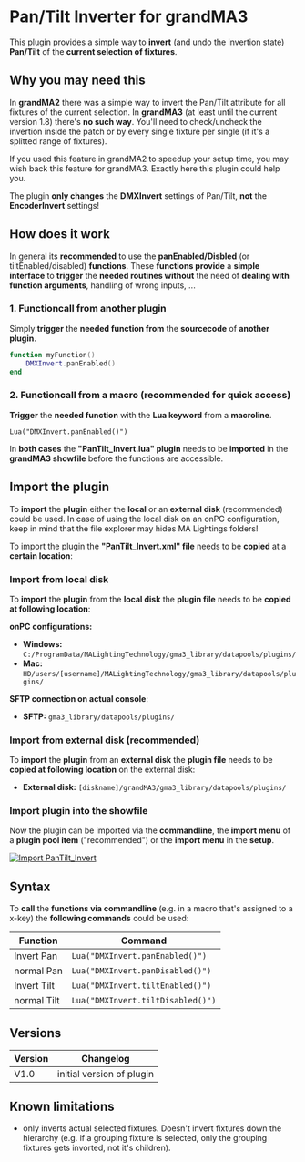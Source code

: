 # Pan/Tilt Inverter for grandMA3
This plugin provides a simple way to **invert** (and undo the invertion state) **Pan/Tilt** of the **current selection of fixtures**.

## Why you may need this
In **grandMA2** there was a simple way to invert the Pan/Tilt attribute for all fixtures of the current selection. In **grandMA3** (at least until the current version 1.8) there's **no such way**. You'll need to check/uncheck the invertion inside the patch or by every single fixture per single (if it's a splitted range of fixtures).

If you used this feature in grandMA2 to speedup your setup time, you may wish back this feature for grandMA3. Exactly here this plugin could help you.

The plugin **only changes** the **DMXInvert** settings of Pan/Tilt, **not** the **EncoderInvert** settings!

## How does it work
In general its **recommended** to use the **panEnabled/Disbled** (or tiltEnabled/disabled) **functions**. These **functions provide** a **simple interface** to **trigger** the **needed routines without** the need of **dealing with function arguments**, handling of wrong inputs, ...

### 1. Functioncall from another plugin
Simply **trigger** the **needed function from** the **sourcecode** of **another plugin**.

```lua
function myFunction()
    DMXInvert.panEnabled()
end
```

### 2. Functioncall from a macro (recommended for quick access)
**Trigger** the **needed function** with the **Lua keyword** from a **macroline**.

```
Lua("DMXInvert.panEnabled()")
```
In **both cases** the **"PanTilt_Invert.lua" plugin** needs to be **imported** in the **grandMA3 showfile** before the functions are accessible.

## Import the plugin
To **import** the **plugin** either the **local** or an **external disk** (recommended) could be used.
In case of using the local disk on an onPC configuration, keep in mind that the file explorer may hides MA Lightings folders!

To import the plugin the **"PanTilt_Invert.xml" file** needs to be **copied** at a **certain location**:

### Import from local disk
To **import** the **plugin** from the **local disk** the **plugin file** needs to be **copied at following location**:

**onPC configurations:**
- **Windows:** `C:/ProgramData/MALightingTechnology/gma3_library/datapools/plugins/`
- **Mac:** `HD/users/[username]/MALightingTechnology/gma3_library/datapools/plugins/`

**SFTP connection on actual console**:
- **SFTP:** `gma3_library/datapools/plugins/`

### Import from external disk (recommended)
To **import** the **plugin** from an **external disk** the **plugin file** needs to be **copied at following location** on the external disk:
- **External disk:** `[diskname]/grandMA3/gma3_library/datapools/plugins/`

### Import plugin into the showfile
Now the plugin can be imported via the **commandline**, the **import menu** of a **plugin pool item** ("recommended") or the **import menu** in the **setup**. 


[![Import PanTilt_Invert](https://i.imgur.com/7Nd0Srk.png)](https://i.imgur.com/7Nd0Srk.png)

## Syntax

To **call** the **functions via commandline** (e.g. in a macro that's assigned to a x-key) the **following commands** could be used:

| Function | Command |
| ------- | --------- |
| Invert Pan | ```Lua("DMXInvert.panEnabled()")``` |
| normal Pan | ```Lua("DMXInvert.panDisabled()")``` |
| Invert Tilt | ```Lua("DMXInvert.tiltEnabled()")``` |
| normal Tilt | ```Lua("DMXInvert.tiltDisabled()")``` |

## Versions
| Version | Changelog |
| ------- | --------- |
| V1.0| initial version of plugin |

## Known limitations
- only inverts actual selected fixtures. Doesn't invert fixtures down the hierarchy (e.g. if a grouping fixture is selected, only the grouping fixtures gets invorted, not it's children).
